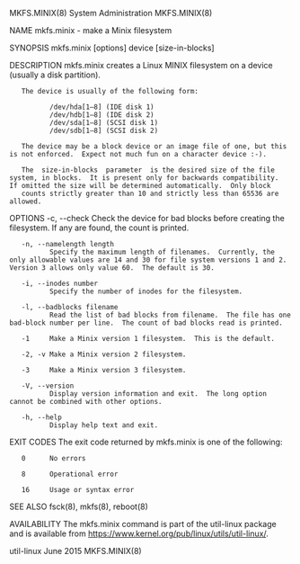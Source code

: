 MKFS.MINIX(8)                                                                               System Administration                                                                               MKFS.MINIX(8)

NAME
       mkfs.minix - make a Minix filesystem

SYNOPSIS
       mkfs.minix [options] device [size-in-blocks]

DESCRIPTION
       mkfs.minix creates a Linux MINIX filesystem on a device (usually a disk partition).

       The device is usually of the following form:

              /dev/hda[1–8] (IDE disk 1)
              /dev/hdb[1–8] (IDE disk 2)
              /dev/sda[1–8] (SCSI disk 1)
              /dev/sdb[1–8] (SCSI disk 2)

       The device may be a block device or an image file of one, but this is not enforced.  Expect not much fun on a character device :-).

       The  size-in-blocks  parameter  is the desired size of the file system, in blocks.  It is present only for backwards compatibility.  If omitted the size will be determined automatically.  Only block
       counts strictly greater than 10 and strictly less than 65536 are allowed.

OPTIONS
       -c, --check
              Check the device for bad blocks before creating the filesystem.  If any are found, the count is printed.

       -n, --namelength length
              Specify the maximum length of filenames.  Currently, the only allowable values are 14 and 30 for file system versions 1 and 2.  Version 3 allows only value 60.  The default is 30.

       -i, --inodes number
              Specify the number of inodes for the filesystem.

       -l, --badblocks filename
              Read the list of bad blocks from filename.  The file has one bad-block number per line.  The count of bad blocks read is printed.

       -1     Make a Minix version 1 filesystem.  This is the default.

       -2, -v Make a Minix version 2 filesystem.

       -3     Make a Minix version 3 filesystem.

       -V, --version
              Display version information and exit.  The long option cannot be combined with other options.

       -h, --help
              Display help text and exit.

EXIT CODES
       The exit code returned by mkfs.minix is one of the following:

       0      No errors

       8      Operational error

       16     Usage or syntax error

SEE ALSO
       fsck(8), mkfs(8), reboot(8)

AVAILABILITY
       The mkfs.minix command is part of the util-linux package and is available from https://www.kernel.org/pub/linux/utils/util-linux/.

util-linux                                                                                        June 2015                                                                                     MKFS.MINIX(8)

